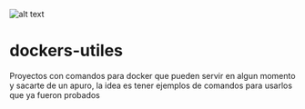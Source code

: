![alt text](https://i.ibb.co/z6W3fjL/DK0fg8-CU8-AAfx-Ef-1.jpg)

# dockers-utiles

Proyectos con comandos para docker que pueden servir en algun momento y sacarte de un apuro,
la idea es tener ejemplos de comandos para usarlos que ya fueron probados
